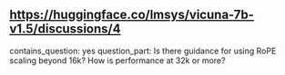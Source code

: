 ## https://huggingface.co/lmsys/vicuna-7b-v1.5/discussions/4

contains_question: yes
question_part: Is there guidance for using RoPE scaling beyond 16k?
How is performance at 32k or more?